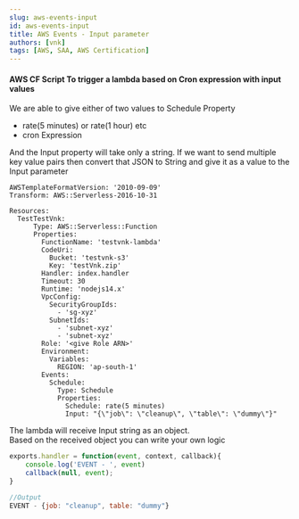 ```yaml
---
slug: aws-events-input
id: aws-events-input
title: AWS Events - Input parameter
authors: [vnk]
tags: [AWS, SAA, AWS Certification]
---
```


#### AWS CF Script To trigger a lambda based on Cron expression with **input values**

We are able to give either of two values to Schedule Property
- rate(5 minutes) or rate(1 hour) etc
- cron Expression

And the Input property will take only a string. If we want to send multiple key value pairs then convert that JSON to String and give it as a value to the Input parameter

```
AWSTemplateFormatVersion: '2010-09-09'
Transform: AWS::Serverless-2016-10-31

Resources:
  TestTestVnk:
      Type: AWS::Serverless::Function
      Properties:
        FunctionName: 'testvnk-lambda'
        CodeUri:
          Bucket: 'testvnk-s3'
          Key: 'testVnk.zip'
        Handler: index.handler
        Timeout: 30
        Runtime: 'nodejs14.x'      
        VpcConfig:
          SecurityGroupIds: 
            - 'sg-xyz'
          SubnetIds: 
            - 'subnet-xyz'
            - 'subnet-xyz'
        Role: '<give Role ARN>'
        Environment:
          Variables:          
            REGION: 'ap-south-1'
        Events:
          Schedule:
            Type: Schedule
            Properties:
              Schedule: rate(5 minutes)
              Input: "{\"job\": \"cleanup\", \"table\": \"dummy\"}"
```

The lambda will receive Input string as an object.  
Based on the received object you can write your own logic


```js
exports.handler = function(event, context, callback){
    console.log('EVENT - ', event)
    callback(null, event);
}

//Output
EVENT - {job: "cleanup", table: "dummy"}

```